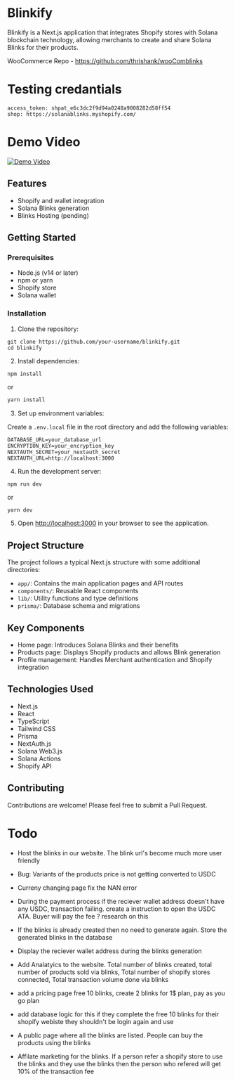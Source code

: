 # Blinkify

Blinkify is a Next.js application that integrates Shopify stores with Solana blockchain technology, allowing merchants to create and share Solana Blinks for their products.

WooCommerce Repo - https://github.com/thrishank/wooComblinks

# Testing credantials

```
access_token: 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
shop: https://solanablinks.myshopify.com/
```

# Demo Video

[![Demo Video](https://img.youtube.com/vi/yzXBa84oRiI/0.jpg)](https://www.youtube.com/watch?v=yzXBa84oRiI&ab_channel=Thrishank)

## Features

- Shopify and wallet integration
- Solana Blinks generation
- Blinks Hosting (pending)

## Getting Started

### Prerequisites

- Node.js (v14 or later)
- npm or yarn
- Shopify store
- Solana wallet

### Installation

1. Clone the repository:

```
git clone https://github.com/your-username/blinkify.git
cd blinkify
```

2. Install dependencies:

```bash
npm install
```

or

```bash
yarn install
```

3. Set up environment variables:

Create a `.env.local` file in the root directory and add the following variables:

```
DATABASE_URL=your_database_url
ENCRYPTION_KEY=your_encryption_key
NEXTAUTH_SECRET=your_nextauth_secret
NEXTAUTH_URL=http://localhost:3000
```

4. Run the development server:

```
npm run dev
```

or

```
yarn dev
```

5. Open [http://localhost:3000](http://localhost:3000) in your browser to see the application.

## Project Structure

The project follows a typical Next.js structure with some additional directories:

- `app/`: Contains the main application pages and API routes
- `components/`: Reusable React components
- `lib/`: Utility functions and type definitions
- `prisma/`: Database schema and migrations

## Key Components

- Home page: Introduces Solana Blinks and their benefits
- Products page: Displays Shopify products and allows Blink generation
- Profile management: Handles Merchant authentication and Shopify integration

## Technologies Used

- Next.js
- React
- TypeScript
- Tailwind CSS
- Prisma
- NextAuth.js
- Solana Web3.js
- Solana Actions
- Shopify API

## Contributing

Contributions are welcome! Please feel free to submit a Pull Request.

# Todo

- Host the blinks in our website. The blink url's become much more user friendly
- Bug: Variants of the products price is not getting converted to USDC
- Curreny changing page fix the NAN error

- During the payment process if the reciever wallet address doesn't have any USDC, transaction failing. create a instruction to open the USDC ATA. Buyer will pay the fee ? research on this
- If the blinks is already created then no need to generate again. Store the generated blinks in the database
- Display the reciever wallet address during the blinks generation

- Add Analatyics to the website. Total number of blinks created, total number of products sold via blinks, Total number of shopify stores connected, Total transaction volume done via blinks

- add a pricing page free 10 blinks, create 2 blinks for 1$ plan, pay as you go plan
- add database logic for this if they complete the free 10 blinks for their shopify webiste they shouldn't be login again and use
- A public page where all the blinks are listed. People can buy the products using the blinks
- Affilate marketing for the blinks. If a person refer a shopify store to use the blinks and they use the blinks then the person who refered will get 10% of the transaction fee
